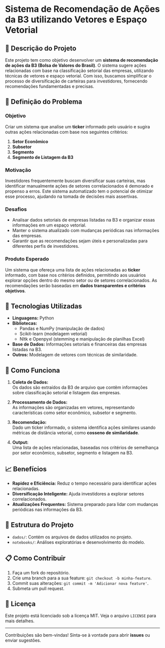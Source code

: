 # Sistema de Recomendação de Ações da B3 utilizando Vetores e Espaço Vetorial

## 📘 Descrição do Projeto

Este projeto tem como objetivo desenvolver um **sistema de recomendação de ações da B3 (Bolsa de Valores do Brasil)**. O sistema sugere ações relacionadas com base na classificação setorial das empresas, utilizando técnicas de vetores e espaço vetorial. Com isso, buscamos simplificar o processo de diversificação de carteiras para investidores, fornecendo recomendações fundamentadas e precisas.

## 🚩 Definição do Problema

### Objetivo

Criar um sistema que analise um **ticker** informado pelo usuário e sugira outras ações relacionadas com base nos seguintes critérios:

1. **Setor Econômico**  
2. **Subsetor**  
3. **Segmento**  
4. **Segmento de Listagem da B3**

### Motivação

Investidores frequentemente buscam diversificar suas carteiras, mas identificar manualmente ações de setores correlacionados é demorado e propenso a erros. Este sistema automatizado tem o potencial de otimizar esse processo, ajudando na tomada de decisões mais assertivas.

### Desafios

- Analisar dados setoriais de empresas listadas na B3 e organizar essas informações em um espaço vetorial.
- Manter o sistema atualizado com mudanças periódicas nas informações das empresas.
- Garantir que as recomendações sejam úteis e personalizadas para diferentes perfis de investidores.

### Produto Esperado

Um sistema que ofereça uma lista de ações relacionadas ao **ticker** informado, com base nos critérios definidos, permitindo aos usuários explorar opções dentro do mesmo setor ou de setores correlacionados. As recomendações serão baseadas em **dados transparentes e critérios objetivos**.

## 🔧 Tecnologias Utilizadas

- **Linguagens:** Python  
- **Bibliotecas:**  
  - Pandas e NumPy (manipulação de dados)  
  - Scikit-learn (modelagem vetorial)  
  - Nltk e Openpyxl (stemming e manipulação de planilhas Excel)  
- **Base de Dados:** Informações setoriais e financeiras das empresas listadas na B3.  
- **Outros:** Modelagem de vetores com técnicas de similaridade.

## 🚀 Como Funciona

1. **Coleta de Dados:**  
   Os dados são extraídos da B3 de arquivo que contêm informações sobre classificação setorial e listagem das empresas.  

2. **Processamento de Dados:**  
   As informações são organizadas em vetores, representando características como setor econômico, subsetor e segmento.  

3. **Recomendação:**  
   Dado um ticker informado, o sistema identifica ações similares usando métricas de distância vetorial, como **cosseno de similaridade**.  

4. **Output:**  
   Uma lista de ações relacionadas, baseadas nos critérios de semelhança por setor econômico, subsetor, segmento e listagem na B3.  

## 📈 Benefícios

- **Rapidez e Eficiência:** Reduz o tempo necessário para identificar ações relacionadas.  
- **Diversificação Inteligente:** Ajuda investidores a explorar setores correlacionados.  
- **Atualizações Frequentes:** Sistema preparado para lidar com mudanças periódicas nas informações da B3.  

## 📂 Estrutura do Projeto

- `dados/`: Contém os arquivos de dados utilizados no projeto.  
- `notebooks/`: Análises exploratórias e desenvolvimento do modelo.  

## 📋 Como Contribuir

1. Faça um fork do repositório.  
2. Crie uma branch para a sua feature: `git checkout -b minha-feature`.  
3. Commit suas alterações: `git commit -m 'Adicionar nova feature'`.  
4. Submeta um pull request.  

## 📜 Licença

Este projeto está licenciado sob a licença MIT. Veja o arquivo `LICENSE` para mais detalhes.

---

Contribuições são bem-vindas! Sinta-se à vontade para abrir **issues** ou enviar sugestões.  


